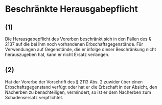 # Beschränkte Herausgabepflicht



## (1)

 Die Herausgabepflicht des Vorerben beschränkt sich in den Fällen des § 2137 auf die bei ihm noch vorhandenen Erbschaftsgegenstände. Für Verwendungen auf Gegenstände, die er infolge dieser Beschränkung nicht herauszugeben hat, kann er nicht Ersatz verlangen.

## (2)

 Hat der Vorerbe der Vorschrift des § 2113 Abs. 2 zuwider über einen Erbschaftsgegenstand verfügt oder hat er die Erbschaft in der Absicht, den Nacherben zu benachteiligen, vermindert, so ist er dem Nacherben zum Schadensersatz verpflichtet. 

